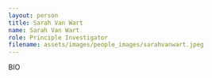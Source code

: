 ```yaml
---
layout: person
title: Sarah Van Wart
name: Sarah Van Wart
role: Principle Investigator
filename: assets/images/people_images/sarahvanwart.jpeg
---
```

BIO
